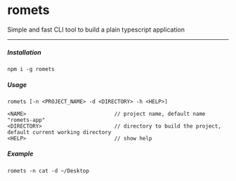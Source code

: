 # romets

Simple and fast CLI tool to build a plain typescript application

---

##### Installation

```
npm i -g romets
```

##### Usage

```
romets [-n <PROJECT_NAME> -d <DIRECTORY> -h <HELP>]

<NAME>                            // project name, default name "romets-app"
<DIRECTORY>                       // directory to build the project, default current working directory
<HELP>                            // show help
```

##### Example

```
romets -n cat -d ~/Desktop
```
